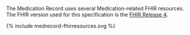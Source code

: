 The Medication Record uses several Medication-related FHIR resources.
The FHIR version used for this specification is the [FHIR Release 4](http://hl7.org/fhir/R4).

<div>
{% include medrecord-fhirresources.svg %}
</div>
